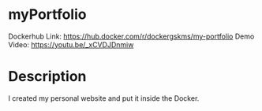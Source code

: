 # myPortfolio
Dockerhub Link: https://hub.docker.com/r/dockergskms/my-portfolio
Demo Video: https://youtu.be/_xCVDJDnmiw

# Description
I created my personal website and put it inside the Docker.
